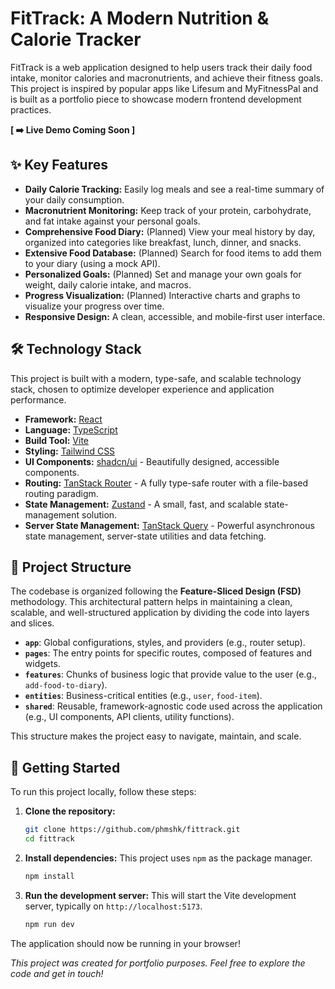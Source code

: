 # FitTrack: A Modern Nutrition & Calorie Tracker

FitTrack is a web application designed to help users track their daily food intake, monitor calories and macronutrients, and achieve their fitness goals. This project is inspired by popular apps like Lifesum and MyFitnessPal and is built as a portfolio piece to showcase modern frontend development practices.

**[ ➡️ Live Demo Coming Soon ]**

## ✨ Key Features

- **Daily Calorie Tracking:** Easily log meals and see a real-time summary of your daily consumption.
- **Macronutrient Monitoring:** Keep track of your protein, carbohydrate, and fat intake against your personal goals.
- **Comprehensive Food Diary:** (Planned) View your meal history by day, organized into categories like breakfast, lunch, dinner, and snacks.
- **Extensive Food Database:** (Planned) Search for food items to add them to your diary (using a mock API).
- **Personalized Goals:** (Planned) Set and manage your own goals for weight, daily calorie intake, and macros.
- **Progress Visualization:** (Planned) Interactive charts and graphs to visualize your progress over time.
- **Responsive Design:** A clean, accessible, and mobile-first user interface.

## 🛠️ Technology Stack

This project is built with a modern, type-safe, and scalable technology stack, chosen to optimize developer experience and application performance.

- **Framework:** [React](https://reactjs.org/)
- **Language:** [TypeScript](https://www.typescriptlang.org/)
- **Build Tool:** [Vite](https://vitejs.dev/)
- **Styling:** [Tailwind CSS](https://tailwindcss.com/)
- **UI Components:** [shadcn/ui](https://ui.shadcn.com/) - Beautifully designed, accessible components.
- **Routing:** [TanStack Router](https://tanstack.com/router/) - A fully type-safe router with a file-based routing paradigm.
- **State Management:** [Zustand](https://zustand-demo.pmnd.rs/) - A small, fast, and scalable state-management solution.
- **Server State Management:** [TanStack Query](https://tanstack.com/query/) - Powerful asynchronous state management, server-state utilities and data fetching.

## 📂 Project Structure

The codebase is organized following the **Feature-Sliced Design (FSD)** methodology. This architectural pattern helps in maintaining a clean, scalable, and well-structured application by dividing the code into layers and slices.

- **`app`**: Global configurations, styles, and providers (e.g., router setup).
- **`pages`**: The entry points for specific routes, composed of features and widgets.
- **`features`**: Chunks of business logic that provide value to the user (e.g., `add-food-to-diary`).
- **`entities`**: Business-critical entities (e.g., `user`, `food-item`).
- **`shared`**: Reusable, framework-agnostic code used across the application (e.g., UI components, API clients, utility functions).

This structure makes the project easy to navigate, maintain, and scale.

## 🚀 Getting Started

To run this project locally, follow these steps:

1.  **Clone the repository:**

    ```bash
    git clone https://github.com/phmshk/fittrack.git
    cd fittrack
    ```

2.  **Install dependencies:**
    This project uses `npm` as the package manager.

    ```bash
    npm install
    ```

3.  **Run the development server:**
    This will start the Vite development server, typically on `http://localhost:5173`.
    ```bash
    npm run dev
    ```

The application should now be running in your browser!

_This project was created for portfolio purposes. Feel free to explore the code and get in touch!_
